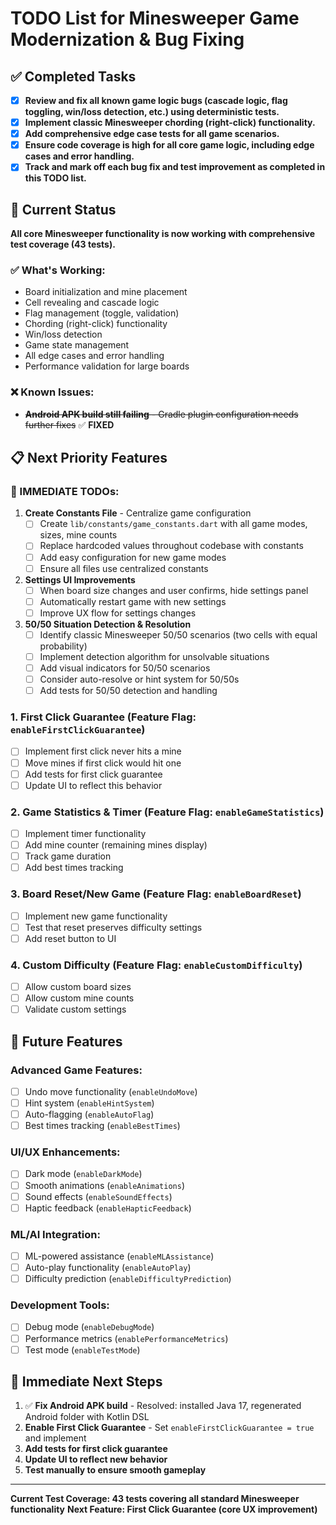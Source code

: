 # TODO List for Minesweeper Game Modernization & Bug Fixing

## ✅ Completed Tasks

- [x] **Review and fix all known game logic bugs (cascade logic, flag toggling, win/loss detection, etc.) using deterministic tests.**
- [x] **Implement classic Minesweeper chording (right-click) functionality.**
- [x] **Add comprehensive edge case tests for all game scenarios.**
- [x] **Ensure code coverage is high for all core game logic, including edge cases and error handling.**
- [x] **Track and mark off each bug fix and test improvement as completed in this TODO list.**

## 🚧 Current Status

**All core Minesweeper functionality is now working with comprehensive test coverage (43 tests).**

### ✅ What's Working:
- Board initialization and mine placement
- Cell revealing and cascade logic
- Flag management (toggle, validation)
- Chording (right-click) functionality
- Win/loss detection
- Game state management
- All edge cases and error handling
- Performance validation for large boards

### ❌ Known Issues:
- ~~**Android APK build still failing** - Gradle plugin configuration needs further fixes~~ ✅ **FIXED**

## 📋 Next Priority Features

### **🚨 IMMEDIATE TODOs:**
1. **Create Constants File** - Centralize game configuration
   - [ ] Create `lib/constants/game_constants.dart` with all game modes, sizes, mine counts
   - [ ] Replace hardcoded values throughout codebase with constants
   - [ ] Add easy configuration for new game modes
   - [ ] Ensure all files use centralized constants

2. **Settings UI Improvements**
   - [ ] When board size changes and user confirms, hide settings panel
   - [ ] Automatically restart game with new settings
   - [ ] Improve UX flow for settings changes

3. **50/50 Situation Detection & Resolution**
   - [ ] Identify classic Minesweeper 50/50 scenarios (two cells with equal probability)
   - [ ] Implement detection algorithm for unsolvable situations
   - [ ] Add visual indicators for 50/50 scenarios
   - [ ] Consider auto-resolve or hint system for 50/50s
   - [ ] Add tests for 50/50 detection and handling

### **1. First Click Guarantee** (Feature Flag: `enableFirstClickGuarantee`)
- [ ] Implement first click never hits a mine
- [ ] Move mines if first click would hit one
- [ ] Add tests for first click guarantee
- [ ] Update UI to reflect this behavior

### **2. Game Statistics & Timer** (Feature Flag: `enableGameStatistics`)
- [ ] Implement timer functionality
- [ ] Add mine counter (remaining mines display)
- [ ] Track game duration
- [ ] Add best times tracking

### **3. Board Reset/New Game** (Feature Flag: `enableBoardReset`)
- [ ] Implement new game functionality
- [ ] Test that reset preserves difficulty settings
- [ ] Add reset button to UI

### **4. Custom Difficulty** (Feature Flag: `enableCustomDifficulty`)
- [ ] Allow custom board sizes
- [ ] Allow custom mine counts
- [ ] Validate custom settings

## 🔮 Future Features

### **Advanced Game Features:**
- [ ] Undo move functionality (`enableUndoMove`)
- [ ] Hint system (`enableHintSystem`)
- [ ] Auto-flagging (`enableAutoFlag`)
- [ ] Best times tracking (`enableBestTimes`)

### **UI/UX Enhancements:**
- [ ] Dark mode (`enableDarkMode`)
- [ ] Smooth animations (`enableAnimations`)
- [ ] Sound effects (`enableSoundEffects`)
- [ ] Haptic feedback (`enableHapticFeedback`)

### **ML/AI Integration:**
- [ ] ML-powered assistance (`enableMLAssistance`)
- [ ] Auto-play functionality (`enableAutoPlay`)
- [ ] Difficulty prediction (`enableDifficultyPrediction`)

### **Development Tools:**
- [ ] Debug mode (`enableDebugMode`)
- [ ] Performance metrics (`enablePerformanceMetrics`)
- [ ] Test mode (`enableTestMode`)

## 🎯 Immediate Next Steps

1. ✅ **Fix Android APK build** - Resolved: installed Java 17, regenerated Android folder with Kotlin DSL
2. **Enable First Click Guarantee** - Set `enableFirstClickGuarantee = true` and implement
3. **Add tests for first click guarantee**
4. **Update UI to reflect new behavior**
5. **Test manually to ensure smooth gameplay**

---

**Current Test Coverage: 43 tests covering all standard Minesweeper functionality**
**Next Feature: First Click Guarantee (core UX improvement)**